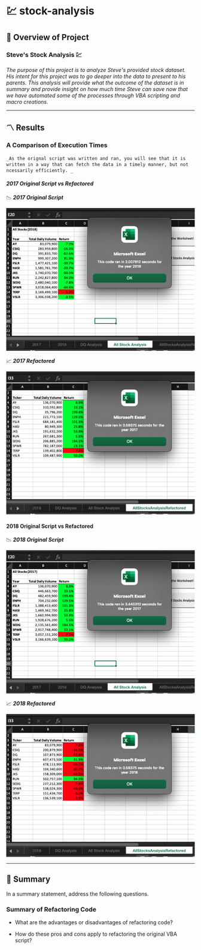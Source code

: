 # :chart: stock-analysis

## :open_book: Overview of Project
### Steve's Stock Analysis :chart:
   _The purpose of this project is to analyze Steve's provided stock dataset. His intent for this project was to go deeper into the data to present to his parents. This analysis will provide what the outcome of the dataset is in summary and provide insight on how much time Steve can save now that we have automated some of the processes through VBA scripting and macro creations._

---
## :part_alternation_mark:	 Results

### A Comparison of Execution Times
    _As the orignal script was written and ran, you will see that it is written in a way that can fetch the data in a timely manner, but not ncessarily efficiently. _

#### _**2017 Original Script vs Refactored**_

:chart_with_downwards_trend: _**2017 Original Script**_

![This is an image](https://github.com/hastyjr/stock-analysis/blob/main/Resources/2017%20-%20original%20script.png) 


:chart_with_upwards_trend: _**2017 Refactored**_

![This is an image](https://github.com/hastyjr/stock-analysis/blob/main/Resources/VBA_Challenge_2017.png)


#### **2018 Original Script vs Refactored**

:chart_with_downwards_trend: _**2018 Original Script**_

![This is an image](https://github.com/hastyjr/stock-analysis/blob/main/Resources/2018%20-%20orignial%20script.png)
     
:chart_with_upwards_trend:	 _**2018 Refactored**_

![This is an image](https://github.com/hastyjr/stock-analysis/blob/main/Resources/VBA_Challenge_2018.png)
     

--- 
## :closed_book: Summary
 In a summary statement, address the following questions.

### Summary of Refactoring Code
* What are the advantages or disadvantages of refactoring code?

* How do these pros and cons apply to refactoring the original VBA script?

